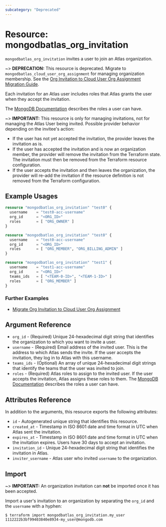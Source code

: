 ```yaml
---
subcategory: "Deprecated"    
---
```


# Resource: mongodbatlas_org_invitation

`mongodbatlas_org_invitation` invites a user to join an Atlas organization.

~> **DEPRECATION:** This resource is deprecated. Migrate to `mongodbatlas_cloud_user_org_assignment` for managing organization membership. See the [Org Invitation to Cloud User Org Assignment Migration Guide](../guides/org-invitation-to-cloud-user-org-assignment-migration-guide).

Each invitation for an Atlas user includes roles that Atlas grants the user when they accept the invitation.

The [MongoDB Documentation](https://www.mongodb.com/docs/atlas/reference/user-roles/#organization-roles) describes the roles a user can have.

~> **IMPORTANT:** This resource is only for managing invitations, not for managing the Atlas User being invited. Possible provider behavior depending on the invitee's action:
* If the user has not yet accepted the invitation, the provider leaves the invitation as is.
* If the user has accepted the invitation and is now an organization member, the provider will remove the invitation from the Terraform state.  The invitation must then be removed from the Terraform resource configuration.
* If the user accepts the invitation and then leaves the organization, the provider will re-add the invitation if the resource definition is not removed from the Terraform configuration.

## Example Usages

```terraform
resource "mongodbatlas_org_invitation" "test0" {
  username    = "test0-acc-username"
  org_id      = "<ORG_ID>"
  roles       = [ "ORG_OWNER" ]
}
```

```terraform
resource "mongodbatlas_org_invitation" "test0" {
  username    = "test0-acc-username"
  org_id      = "<ORG_ID>"
  roles       = [ "ORG_MEMBER", "ORG_BILLING_ADMIN" ]
}
```

```terraform
resource "mongodbatlas_org_invitation" "test1" {
  username    = "test1-acc-username"
  org_id      = "<ORG_ID>"
  teams_ids   = [ "<TEAM-0-ID>", "<TEAM-1-ID>" ]
  roles       = [ "ORG_MEMBER" ]
}
```

### Further Examples
- [Migrate Org Invitation to Cloud User Org Assignment](https://github.com/mongodb/terraform-provider-mongodbatlas/tree/master/examples/migrate_org_invitation_to_cloud_user_org_assignment)

## Argument Reference

* `org_id` - (Required) Unique 24-hexadecimal digit string that identifies the organization to which you want to invite a user.
* `username` - (Required) Email address of the invited user. This is the address to which Atlas sends the invite. If the user accepts the invitation, they log in to Atlas with this username.
* `teams_ids` - (Optional) An array of unique 24-hexadecimal digit strings that identify the teams that the user was invited to join.
* `roles` - (Required) Atlas roles to assign to the invited user. If the user accepts the invitation, Atlas assigns these roles to them. The [MongoDB Documentation](https://www.mongodb.com/docs/atlas/reference/user-roles/#organization-roles) describes the roles a user can have.

## Attributes Reference

In addition to the arguments, this resource exports the following attributes:

* `id` - Autogenerated unique string that identifies this resource.
* `created_at` - Timestamp in ISO 8601 date and time format in UTC when Atlas sent the invitation.
* `expires_at` - Timestamp in ISO 8601 date and time format in UTC when the invitation expires. Users have 30 days to accept an invitation.
* `invitation_id` - Unique 24-hexadecimal digit string that identifies the invitation in Atlas.
* `inviter_username` - Atlas user who invited `username` to the organization.

## Import

~> **IMPORTANT:**
An organization invitation can **not** be imported once it has been accepted.

Import a user's invitation to an organization by separating the `org_id` and the `username` with a hyphen:


```
$ terraform import mongodbatlas_org_invitation.my_user 1112222b3bf99403840e8934-my_user@mongodb.com
```
